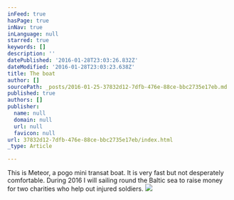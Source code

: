 ```yaml
---
inFeed: true
hasPage: true
inNav: true
inLanguage: null
starred: true
keywords: []
description: ''
datePublished: '2016-01-28T23:03:26.832Z'
dateModified: '2016-01-28T23:03:23.638Z'
title: The boat
author: []
sourcePath: _posts/2016-01-25-37832d12-7dfb-476e-88ce-bbc2735e17eb.md
published: true
authors: []
publisher:
  name: null
  domain: null
  url: null
  favicon: null
url: 37832d12-7dfb-476e-88ce-bbc2735e17eb/index.html
_type: Article

---
```

This is Meteor, a pogo mini transat boat. It is very fast but not desperately comfortable. During 2016 I will sailing round the Baltic sea to raise money for two charities who help out injured soldiers.
![](https://the-grid-user-content.s3-us-west-2.amazonaws.com/24a5635a-eb79-4997-bfae-c57aaa277823.jpg)